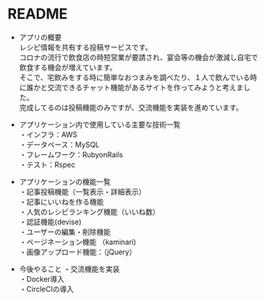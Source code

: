 # README

* アプリの概要  
レシピ情報を共有する投稿サービスです。    
コロナの流行で飲食店の時短営業が要請され、宴会等の機会が激減し自宅で飲食する機会が増えています。  
そこで、宅飲みをする時に簡単なおつまみを調べたり、１人で飲んでいる時に誰かと交流できるチャット機能があるサイトを作ってみようと考えました。  
完成してるのは投稿機能のみですが、交流機能を実装を進めています。  


* アプリケーション内で使用している主要な技術一覧  
・インフラ：AWS  
・データベース：MySQL  
・フレームワーク：RubyonRails  
・テスト：Rspec  

* アプリケーションの機能一覧  
・記事投稿機能（一覧表示・詳細表示）  
・記事にいいねを作る機能  
・人気のレシピランキング機能（いいね数）  
・認証機能(devise)  
・ユーザーの編集・削除機能  
・ページネーション機能 （kaminari)  
・画像アップロード機能：（jQuery）  

* 今後やること
・交流機能を実装  
・Docker導入  
・CircleCIの導入  
